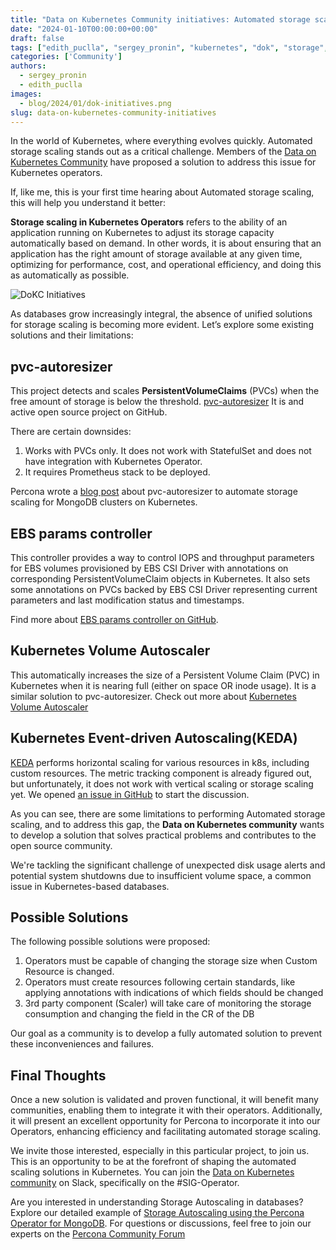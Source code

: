 ```yaml
---
title: "Data on Kubernetes Community initiatives: Automated storage scaling"
date: "2024-01-10T00:00:00+00:00"
draft: false
tags: ["edith_puclla", "sergey_pronin", "kubernetes", "dok", "storage", "operators"]
categories: ['Community']
authors:
  - sergey_pronin
  - edith_puclla
images:
  - blog/2024/01/dok-initiatives.png
slug: data-on-kubernetes-community-initiatives
---
```


In the world of Kubernetes, where everything evolves quickly. Automated storage scaling stands out as a critical challenge. Members of the [Data on Kubernetes Community](https://dok.community/) have proposed a solution to address this issue for Kubernetes operators.

If, like me, this is your first time hearing about Automated storage scaling, this will help you understand it better:

**Storage scaling in Kubernetes Operators** refers to the ability of an application running on Kubernetes to adjust its storage capacity automatically based on demand. In other words, it is about ensuring that an application has the right amount of storage available at any given time, optimizing for performance, cost, and operational efficiency, and doing this as automatically as possible.

![DoKC Initiatives](blog/2024/01/dok-initiatives.png)

As databases grow increasingly integral, the absence of unified solutions for storage scaling is becoming more evident. Let’s explore some existing solutions and their limitations:

## pvc-autoresizer

This project detects and scales **PersistentVolumeClaims** (PVCs) when the free amount of storage is below the threshold. [pvc-autoresizer](https://github.com/topolvm/pvc-autoresizer) It is and active open source project on GitHub.

There are certain downsides:

1. Works with PVCs only. It does not work with StatefulSet and does not have integration with Kubernetes Operator.
2. It requires Prometheus stack to be deployed.

Percona wrote a [blog post](https://www.percona.com/blog/storage-autoscaling-with-percona-operator-for-mongodb/) about pvc-autoresizer to automate storage scaling for MongoDB clusters on Kubernetes.

## EBS params controller

This controller provides a way to control IOPS and throughput parameters for EBS volumes provisioned by EBS CSI Driver with annotations on corresponding PersistentVolumeClaim objects in Kubernetes. It also sets some annotations on PVCs backed by EBS CSI Driver representing current parameters and last modification status and timestamps.

Find more about [EBS params controller on GitHub](https://github.com/Altinity/ebs-params-controller).

## Kubernetes Volume Autoscaler

This automatically increases the size of a Persistent Volume Claim (PVC) in Kubernetes when it is nearing full (either on space OR inode usage). It is a similar solution to pvc-autoresizer. Check out more about [Kubernetes Volume Autoscaler](https://github.com/DevOps-Nirvana/Kubernetes-Volume-Autoscaler)

## Kubernetes Event-driven Autoscaling(KEDA)

[KEDA](https://keda.sh/) performs horizontal scaling for various resources in k8s, including custom resources. The metric tracking component is already figured out, but unfortunately, it does not work with vertical scaling or storage scaling yet. We opened [an issue in GitHub](https://github.com/kedacore/keda/issues/5232) to start the discussion.

As you can see, there are some limitations to performing Automated storage scaling, and to address this gap, the **Data on Kubernetes community** wants to develop a solution that solves practical problems and contributes to the open source community.

We're tackling the significant challenge of unexpected disk usage alerts and potential system shutdowns due to insufficient volume space, a common issue in Kubernetes-based databases.

## Possible Solutions

The following possible solutions were proposed:

1. Operators must be capable of changing the storage size when Custom Resource is changed.
2. Operators must create resources following certain standards, like applying annotations with indications of which fields should be changed
3. 3rd party component (Scaler) will take care of monitoring the storage consumption and changing the field in the CR of the DB

Our goal as a community is to develop a fully automated solution to prevent these inconveniences and failures.

## Final Thoughts

Once a new solution is validated and proven functional, it will benefit many communities, enabling them to integrate it with their operators. Additionally, it will present an excellent opportunity for Percona to incorporate it into our Operators, enhancing efficiency and facilitating automated storage scaling.

We invite those interested, especially in this particular project, to join us. This is an opportunity to be at the forefront of shaping the automated scaling solutions in Kubernetes. You can join the [Data on Kubernetes community](https://join.slack.com/t/dokcommunity/shared_invite/zt-2a0ahuhsh-MdZ4OpF4nr_s4kyOwTurVw) on Slack, specifically on the #SIG-Operator.

Are you interested in understanding Storage Autoscaling in databases? Explore our detailed example of [Storage Autoscaling using the Percona Operator for MongoDB](https://www.percona.com/blog/storage-autoscaling-with-percona-operator-for-mongodb/). For questions or discussions, feel free to join our experts on the [Percona Community Forum](https://forums.percona.com/)
